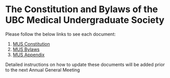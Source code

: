 # The Constitution and Bylaws of the UBC Medical Undergraduate Society

Please follow the below links to see each document:

1. [MUS Constitution](https://github.com/UBCMeds/constitution-bylaws/blob/master/1-mus-constitution.md)
2. [MUS Bylaws](https://github.com/UBCMeds/constitution-bylaws/blob/master/2-mus-bylaws.md)
3. [MUS Appendix](https://github.com/UBCMeds/constitution-bylaws/blob/master/3-mus-appendix.md)

Detailed instructions on how to update these documents will be added prior to the next Annual General Meeting
